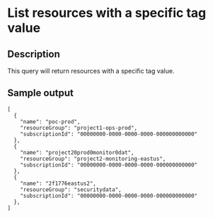 # List resources with a specific tag value

## Description
This query will return resources with a specific tag value.

## Sample output
```
[
  {
    "name": "poc-prod",
    "resourceGroup": "project1-ops-prod",
    "subscriptionId": "00000000-0000-0000-0000-000000000000"
  },
  {
    "name": "project20prod0monitor0dat",
    "resourceGroup": "project2-monitoring-eastus",
    "subscriptionId": "00000000-0000-0000-0000-000000000000"
  },
  {
    "name": "2f1776eastus2",
    "resourceGroup": "securitydata",
    "subscriptionId": "00000000-0000-0000-0000-000000000000"
  },
]
```